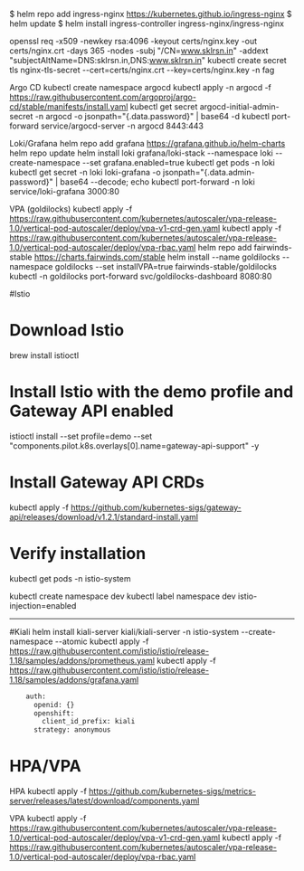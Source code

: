$ helm repo add ingress-nginx https://kubernetes.github.io/ingress-nginx
$ helm update
$ helm install ingress-controller ingress-nginx/ingress-nginx

openssl req -x509 -newkey rsa:4096 -keyout certs/nginx.key -out certs/nginx.crt -days 365 -nodes -subj "/CN=www.sklrsn.in" -addext "subjectAltName=DNS:sklrsn.in,DNS:www.sklrsn.in"
kubectl create secret tls nginx-tls-secret --cert=certs/nginx.crt --key=certs/nginx.key -n fag

Argo CD
kubectl create namespace argocd
kubectl apply -n argocd -f https://raw.githubusercontent.com/argoproj/argo-cd/stable/manifests/install.yaml
kubectl get secret argocd-initial-admin-secret -n argocd -o jsonpath="{.data.password}" | base64 -d
kubectl port-forward service/argocd-server -n argocd 8443:443

Loki/Grafana
helm repo add grafana https://grafana.github.io/helm-charts
helm repo update
helm install loki grafana/loki-stack --namespace loki --create-namespace --set grafana.enabled=true
kubectl get pods -n loki
kubectl get secret -n loki loki-grafana -o jsonpath="{.data.admin-password}" | base64 --decode; echo
kubectl port-forward -n loki service/loki-grafana 3000:80

VPA (goldilocks)
kubectl apply -f https://raw.githubusercontent.com/kubernetes/autoscaler/vpa-release-1.0/vertical-pod-autoscaler/deploy/vpa-v1-crd-gen.yaml
kubectl apply -f https://raw.githubusercontent.com/kubernetes/autoscaler/vpa-release-1.0/vertical-pod-autoscaler/deploy/vpa-rbac.yaml
helm repo add fairwinds-stable https://charts.fairwinds.com/stable
helm install --name goldilocks --namespace goldilocks --set 
installVPA=true fairwinds-stable/goldilocks
kubectl -n goldilocks port-forward svc/goldilocks-dashboard 8080:80

#Istio
# Download Istio
brew install istioctl

# Install Istio with the demo profile and Gateway API enabled
istioctl install --set profile=demo --set "components.pilot.k8s.overlays[0].name=gateway-api-support" -y

# Install Gateway API CRDs
kubectl apply -f https://github.com/kubernetes-sigs/gateway-api/releases/download/v1.2.1/standard-install.yaml

# Verify installation
kubectl get pods -n istio-system

kubectl create namespace dev
kubectl label namespace dev istio-injection=enabled

---
#Kiali
helm install kiali-server kiali/kiali-server -n istio-system --create-namespace --atomic
kubectl apply -f https://raw.githubusercontent.com/istio/istio/release-1.18/samples/addons/prometheus.yaml
kubectl apply -f https://raw.githubusercontent.com/istio/istio/release-1.18/samples/addons/grafana.yaml

```bash
    auth:
      openid: {}
      openshift:
        client_id_prefix: kiali
      strategy: anonymous
```

# HPA/VPA

HPA
kubectl apply -f https://github.com/kubernetes-sigs/metrics-server/releases/latest/download/components.yaml

VPA
kubectl apply -f https://raw.githubusercontent.com/kubernetes/autoscaler/vpa-release-1.0/vertical-pod-autoscaler/deploy/vpa-v1-crd-gen.yaml
kubectl apply -f https://raw.githubusercontent.com/kubernetes/autoscaler/vpa-release-1.0/vertical-pod-autoscaler/deploy/vpa-rbac.yaml